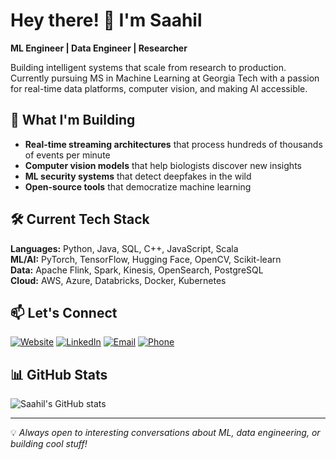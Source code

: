 # Hey there! 👋 I'm Saahil

**ML Engineer | Data Engineer | Researcher**

Building intelligent systems that scale from research to production. Currently pursuing MS in Machine Learning at Georgia Tech with a passion for real-time data platforms, computer vision, and making AI accessible.

## 🚀 What I'm Building

- **Real-time streaming architectures** that process hundreds of thousands of events per minute
- **Computer vision models** that help biologists discover new insights 
- **ML security systems** that detect deepfakes in the wild
- **Open-source tools** that democratize machine learning

## 🛠️ Current Tech Stack

**Languages:** Python, Java, SQL, C++, JavaScript, Scala  
**ML/AI:** PyTorch, TensorFlow, Hugging Face, OpenCV, Scikit-learn  
**Data:** Apache Flink, Spark, Kinesis, OpenSearch, PostgreSQL  
**Cloud:** AWS, Azure, Databricks, Docker, Kubernetes  

## 📫 Let's Connect

[![Website](https://img.shields.io/badge/Portfolio-saahilsanganeriya.com-blue?style=flat-square&logo=firefox)](https://saahilsanganeriya.com)
[![LinkedIn](https://img.shields.io/badge/-LinkedIn-0077B5?style=flat-square&logo=linkedin&logoColor=white)](https://linkedin.com/in/saahil-sanganeriya)
[![Email](https://img.shields.io/badge/-Email-D14836?style=flat-square&logo=gmail&logoColor=white)](mailto:saahilsanganeria666@gmail.com)
[![Phone](https://img.shields.io/badge/-Call-25D366?style=flat-square&logo=whatsapp&logoColor=white)](tel:+1-404-353-0965)

## 📊 GitHub Stats

![Saahil's GitHub stats](https://github-readme-stats.vercel.app/api?username=saahilsanganeriya&show_icons=true&theme=default&hide_rank=true)

---

💡 *Always open to interesting conversations about ML, data engineering, or building cool stuff!*